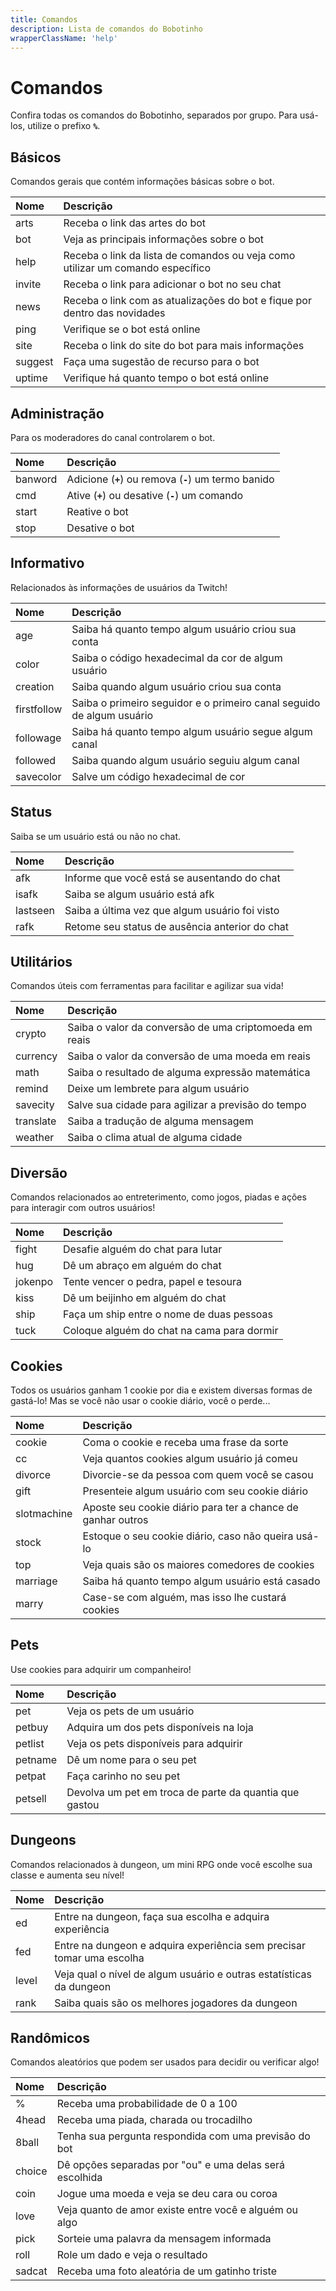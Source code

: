 ```yaml
---
title: Comandos
description: Lista de comandos do Bobotinho
wrapperClassName: 'help'
---
```


# Comandos

Confira todas os comandos do Bobotinho, separados por grupo. Para usá-los, utilize o prefixo **`%`**.

## Básicos

Comandos gerais que contém informações básicas sobre o bot.

| Nome    | Descrição                                                                      |
| :------ | :----------------------------------------------------------------------------- |
| arts    | Receba o link das artes do bot                                                 |
| bot     | Veja as principais informações sobre o bot                                     |
| help    | Receba o link da lista de comandos ou veja como utilizar um comando específico |
| invite  | Receba o link para adicionar o bot no seu chat                                 |
| news    | Receba o link com as atualizações do bot e fique por dentro das novidades      |
| ping    | Verifique se o bot está online                                                 |
| site    | Receba o link do site do bot para mais informações                             |
| suggest | Faça uma sugestão de recurso para o bot                                        |
| uptime  | Verifique há quanto tempo o bot está online                                    |

## Administração

Para os moderadores do canal controlarem o bot.

| Nome    | Descrição                                              |
| :------ | :----------------------------------------------------- |
| banword | Adicione (**`+`**) ou remova (**`-`**) um termo banido |
| cmd     | Ative (**`+`**) ou desative (**`-`**) um comando       |
| start   | Reative o bot                                          |
| stop    | Desative o bot                                         |

## Informativo

Relacionados às informações de usuários da Twitch!

| Nome        | Descrição                                                                      |
| :---------- | :----------------------------------------------------------------------------- |
| age         | Saiba há quanto tempo algum usuário criou sua conta                            |
| color       | Saiba o código hexadecimal da cor de algum usuário                             |
| creation    | Saiba quando algum usuário criou sua conta                                     |
| firstfollow | Saiba o primeiro seguidor e o primeiro canal seguido de algum usuário          |
| followage   | Saiba há quanto tempo algum usuário segue algum canal                          |
| followed    | Saiba quando algum usuário seguiu algum canal                                  |
| savecolor   | Salve um código hexadecimal de cor                                             |

## Status

Saiba se um usuário está ou não no chat.

| Nome     | Descrição                                      |
| :------- | :--------------------------------------------- |
| afk      | Informe que você está se ausentando do chat    |
| isafk    | Saiba se algum usuário está afk                |
| lastseen | Saiba a última vez que algum usuário foi visto |
| rafk     | Retome seu status de ausência anterior do chat |


## Utilitários

Comandos úteis com ferramentas para facilitar e agilizar sua vida!

| Nome      | Descrição                                              |
| :-------- | :----------------------------------------------------- |
| crypto    | Saiba o valor da conversão de uma criptomoeda em reais |
| currency  | Saiba o valor da conversão de uma moeda em reais       |
| math      | Saiba o resultado de alguma expressão matemática       |
| remind    | Deixe um lembrete para algum usuário                   |
| savecity  | Salve sua cidade para agilizar a previsão do tempo     |
| translate | Saiba a tradução de alguma mensagem                    |
| weather   | Saiba o clima atual de alguma cidade                   |

## Diversão

Comandos relacionados ao entreterimento, como jogos, piadas e ações para interagir com outros usuários!

| Nome    | Descrição                                  |
| :------ | :----------------------------------------- |
| fight   | Desafie alguém do chat para lutar          |
| hug     | Dê um abraço em alguém do chat             |
| jokenpo | Tente vencer o pedra, papel e tesoura      |
| kiss    | Dê um beijinho em alguém do chat           |
| ship    | Faça um ship entre o nome de duas pessoas  |
| tuck    | Coloque alguém do chat na cama para dormir |

## Cookies

Todos os usuários ganham 1 cookie por dia e existem diversas formas de gastá-lo! Mas se você não usar o cookie diário, você o perde...

| Nome        | Descrição                                                   |
| :---------- | :---------------------------------------------------------- |
| cookie      | Coma o cookie e receba uma frase da sorte                   |
| cc          | Veja quantos cookies algum usuário já comeu                 |
| divorce     | Divorcie-se da pessoa com quem você se casou                |
| gift        | Presenteie algum usuário com seu cookie diário              |
| slotmachine | Aposte seu cookie diário para ter a chance de ganhar outros |
| stock       | Estoque o seu cookie diário, caso não queira usá-lo         |
| top         | Veja quais são os maiores comedores de cookies              |
| marriage    | Saiba há quanto tempo algum usuário está casado	            |
| marry       | Case-se com alguém, mas isso lhe custará cookies            | 

## Pets

Use cookies para adquirir um companheiro!

| Nome    | Descrição                                              |
| :------ | :----------------------------------------------------- |
| pet     | Veja os pets de um usuário                             |
| petbuy  | Adquira um dos pets disponíveis na loja                |
| petlist | Veja os pets disponíveis para adquirir                 |
| petname | Dê um nome para o seu pet                              |
| petpat  | Faça carinho no seu pet                                |
| petsell | Devolva um pet em troca de parte da quantia que gastou |

## Dungeons

Comandos relacionados à dungeon, um mini RPG onde você escolhe sua classe e aumenta seu nível!

| Nome  | Descrição                                                             |
| :---- | :-------------------------------------------------------------------- |
| ed    | Entre na dungeon, faça sua escolha e adquira experiência              |
| fed   | Entre na dungeon e adquira experiência sem precisar tomar uma escolha |
| level | Veja qual o nível de algum usuário e outras estatísticas da dungeon   |
| rank  | Saiba quais são os melhores jogadores da dungeon                      |

## Randômicos

Comandos aleatórios que podem ser usados para decidir ou verificar algo!

| Nome   | Descrição                                               |
| :----- | :------------------------------------------------------ |
| %      | Receba uma probabilidade de 0 a 100                     |
| 4head   | Receba uma piada, charada ou trocadilho    |
| 8ball  | Tenha sua pergunta respondida com uma previsão do bot   |
| choice | Dê opções separadas por "ou" e uma delas será escolhida |
| coin   | Jogue uma moeda e veja se deu cara ou coroa             |
| love   | Veja quanto de amor existe entre você e alguém ou algo  |
| pick   | Sorteie uma palavra da mensagem informada               |
| roll   | Role um dado e veja o resultado                         |
| sadcat | Receba uma foto aleatória de um gatinho triste	       |
